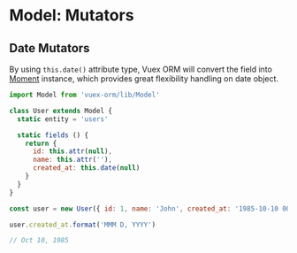 # Model: Mutators

## Date Mutators

By using `this.date()` attribute type, Vuex ORM will convert the field into [Moment](http://momentjs.com) instance, which provides great flexibility handling on date object.

```js
import Model from 'vuex-orm/lib/Model'

class User extends Model {
  static entity = 'users'

  static fields () {
    return {
      id: this.attr(null),
      name: this.attr(''),
      created_at: this.date(null)
    }
  }
}

const user = new User({ id: 1, name: 'John', created_at: '1985-10-10 00:00:00' })

user.created_at.format('MMM D, YYYY')

// Oct 10, 1985
```
